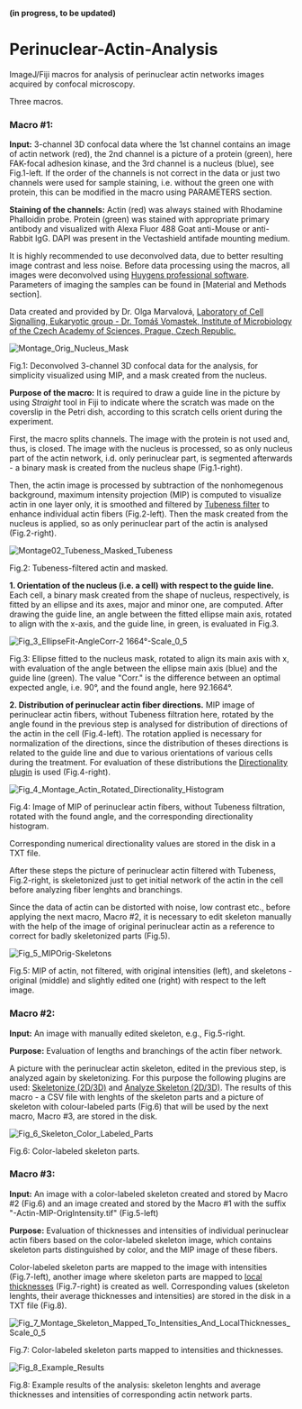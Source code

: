 **(in progress, to be updated)**

# Perinuclear-Actin-Analysis
ImageJ/Fiji macros for analysis of perinuclear actin networks images acquired by confocal microscopy.

Three macros.

### Macro #1:

**Input:** 3-channel 3D confocal data where the 1st channel contains an image of actin network (red), the 2nd channel is a picture of a protein (green), here FAK-focal adhesion kinase, and the 3rd channel is a nucleus (blue), see Fig.1-left. If the order of the channels is not correct in the data or just two channels were used for sample staining, i.e. without the green one with protein, this can be modified in the macro using PARAMETERS section.

**Staining of the channels:** Actin (red) was always stained with Rhodamine Phalloidin probe. Protein (green) was stained with appropriate primary antibody and visualized with Alexa Fluor 488 Goat anti-Mouse or anti-Rabbit IgG. DAPI was present in the Vectashield antifade mounting medium.

It is highly recommended to use deconvolved data, due to better resulting image contrast and less noise. Before data processing using the macros, all images were deconvolved using [Huygens professional software](https://svi.nl). Parameters of imaging the samples can be found in [Material and Methods section].

Data created and provided by Dr. Olga Marvalová, [Laboratory of Cell Signalling, Eukaryotic group - Dr. Tomáš Vomastek, Institute of Microbiology of the Czech Academy of Sciences, Prague, Czech Republic.](https://mbucas.cz/en/research/microbiology/laboratory-of-cell-signalization/)

![Montage_Orig_Nucleus_Mask](https://user-images.githubusercontent.com/63607289/158192279-af4b2f23-1b54-4e29-af9b-664eefae3d35.jpg)

Fig.1: Deconvolved 3-channel 3D confocal data for the analysis, for simplicity visualized using MIP, and a mask created from the nucleus.

**Purpose of the macro:** It is required to draw a guide line in the picture by using *Straight* tool in Fiji to  indicate where the scratch was made on the coverslip in the Petri dish, according to this scratch cells orient during the experiment.

First, the macro splits channels. The image with the protein is not used and, thus, is closed. The image with the nucleus is processed, so as only nucleus part of the actin network, i.d. only perinuclear part, is segmented afterwards - a binary mask is created from the nucleus shape (Fig.1-right).

Then, the actin image is processed by subtraction of the nonhomegenous background, maximum intensity projection (MIP) is computed to visualize actin in one layer only, it is smoothed and filtered by [Tubeness filter](https://biii.eu/tubeness) to enhance individual actin fibers (Fig.2-left). Then the mask created from the nucleus is applied, so as only perinuclear part of the actin is analysed (Fig.2-right).

![Montage02_Tubeness_Masked_Tubeness](https://user-images.githubusercontent.com/63607289/158388172-673d43ad-6598-4013-a69b-65a52be49356.jpg)

Fig.2: Tubeness-filtered actin and masked.

**1. Orientation of the nucleus (i.e. a cell) with respect to the guide line.** Each cell, a binary mask created from the shape of nucleus, respectively, is fitted by an ellipse and its axes, major and minor one, are computed. After drawing the guide line, an angle between the fitted ellipse main axis, rotated to align with the x-axis, and the guide line, in green, is evaluated in Fig.3.

![Fig_3_EllipseFit-AngleCorr-2 1664°-Scale_0_5](https://user-images.githubusercontent.com/63607289/158391329-fe918a21-1f3b-4bc4-84cc-a154c91f8cb5.jpg)

Fig.3: Ellipse fitted to the nucleus mask, rotated to align its main axis with x, with evaluation of the angle between the ellipse main axis (blue) and the guide line (green). The value "Corr." is the difference between an optimal expected angle, i.e. 90°, and the found angle, here 92.1664°.

**2. Distribution of perinuclear actin fiber directions.** MIP image of perinuclear actin fibers, without Tubeness filtration here, rotated by the angle found in the previous step is analysed for distribution of directions of the actin in the cell (Fig.4-left). The rotation applied is necessary for normalization of the directions, since the distribution of theses directions is related to the guide line and due to various orientations of various cells during the treatment. For evaluation of these distributions the [Directionality plugin](https://imagej.net/plugins/directionality) is used (Fig.4-right).

![Fig_4_Montage_Actin_Rotated_Directionality_Histogram](https://user-images.githubusercontent.com/63607289/158403957-6689d1e8-0467-4b84-9930-110079bf1cd0.jpg)

Fig.4: Image of MIP of perinuclear actin fibers, without Tubeness filtration, rotated with the found angle, and the corresponding directionality histogram.

Corresponding numerical directionality values are stored in the disk in a TXT file.

After these steps the picture of perinuclear actin filtered with Tubeness, Fig.2-right, is skeletonized just to get initial network of the actin in the cell before analyzing fiber lenghts and branchings.

Since the data of actin can be distorted with noise, low contrast etc., before applying the next macro, Macro #2, it is necessary to edit skeleton manually with the help of the image of original perinuclear actin as a reference to correct for badly skeletonized parts (Fig.5).

![Fig_5_MIPOrig-Skeletons](https://user-images.githubusercontent.com/63607289/158555087-8676a740-0d32-4269-9957-d70a22b64f7c.jpg)

Fig.5: MIP of actin, not filtered, with original intensities (left), and skeletons - original (middle) and slightly edited one (right) with respect to the left image.

### Macro #2:

**Input:** An image with manually edited skeleton, e.g., Fig.5-right.

**Purpose:** Evaluation of lengths and branchings of the actin fiber network.

A picture with the perinuclear actin skeleton, edited in the previous step, is analyzed again by skeletonizing. For this purpose the following plugins are used: [Skeletonize (2D/3D)](https://imagej.net/plugins/skeletonize3d) and [Analyze Skeleton (2D/3D)](https://imagej.net/plugins/analyze-skeleton/). The results of this macro - a CSV file with lenghts of the skeleton parts and a picture of skeleton with colour-labeled parts (Fig.6) that will be used by the next macro, Macro #3, are stored in the disk.

![Fig_6_Skeleton_Color_Labeled_Parts](https://user-images.githubusercontent.com/63607289/159013891-2de8792e-da80-4fc5-95f4-20871dff5e52.jpg)

Fig.6: Color-labeled skeleton parts.

### Macro #3:

**Input:** An image with a color-labeled skeleton created and stored by Macro #2 (Fig.6) and an image created and stored by the Macro #1 with the suffix "-Actin-MIP-OrigIntensity.tif" (Fig.5-left)

**Purpose:** Evaluation of thicknesses and intensities of individual perinuclear actin fibers based on the color-labeled skeleton image, which contains skeleton parts distinguished by color, and the MIP image of these fibers.

Color-labeled skeleton parts are mapped to the image with intensities (Fig.7-left), another image where skeleton parts are mapped to [local thicknesses](https://imagej.net/imagej-wiki-static/Local_Thickness) (Fig.7-right) is created as well. Corresponding values (skeleton lenghts, their average thicknesses and intensities) are stored in the disk in a TXT file (Fig.8).

![Fig_7_Montage_Skeleton_Mapped_To_Intensities_And_LocalThicknesses_Scale_0_5](https://user-images.githubusercontent.com/63607289/159048362-44edf6b8-829c-442d-80df-8abbdd75c222.jpg)

Fig.7: Color-labeled skeleton parts mapped to intensities and thicknesses.

![Fig_8_Example_Results](https://user-images.githubusercontent.com/63607289/159049238-c559d2dc-ac43-4876-8eeb-d8288466dc2e.jpg)

Fig.8: Example results of the analysis: skeleton lenghts and average thicknesses and intensities of corresponding actin network parts.
